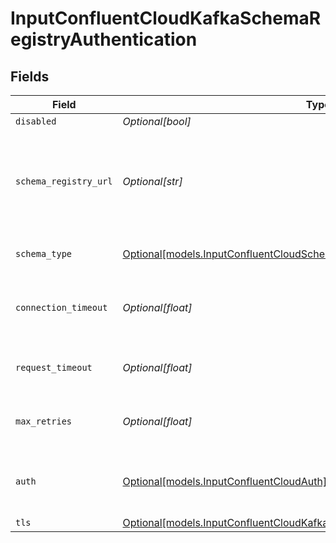 # InputConfluentCloudKafkaSchemaRegistryAuthentication


## Fields

| Field                                                                                                                                                    | Type                                                                                                                                                     | Required                                                                                                                                                 | Description                                                                                                                                              |
| -------------------------------------------------------------------------------------------------------------------------------------------------------- | -------------------------------------------------------------------------------------------------------------------------------------------------------- | -------------------------------------------------------------------------------------------------------------------------------------------------------- | -------------------------------------------------------------------------------------------------------------------------------------------------------- |
| `disabled`                                                                                                                                               | *Optional[bool]*                                                                                                                                         | :heavy_minus_sign:                                                                                                                                       | N/A                                                                                                                                                      |
| `schema_registry_url`                                                                                                                                    | *Optional[str]*                                                                                                                                          | :heavy_minus_sign:                                                                                                                                       | URL for accessing the Confluent Schema Registry. Example: http://localhost:8081. To connect over TLS, use https instead of http.                         |
| `schema_type`                                                                                                                                            | [Optional[models.InputConfluentCloudSchemaType]](../models/inputconfluentcloudschematype.md)                                                             | :heavy_minus_sign:                                                                                                                                       | The schema format used to encode and decode event data                                                                                                   |
| `connection_timeout`                                                                                                                                     | *Optional[float]*                                                                                                                                        | :heavy_minus_sign:                                                                                                                                       | Maximum time to wait for a Schema Registry connection to complete successfully                                                                           |
| `request_timeout`                                                                                                                                        | *Optional[float]*                                                                                                                                        | :heavy_minus_sign:                                                                                                                                       | Maximum time to wait for the Schema Registry to respond to a request                                                                                     |
| `max_retries`                                                                                                                                            | *Optional[float]*                                                                                                                                        | :heavy_minus_sign:                                                                                                                                       | Maximum number of times to try fetching schemas from the Schema Registry                                                                                 |
| `auth`                                                                                                                                                   | [Optional[models.InputConfluentCloudAuth]](../models/inputconfluentcloudauth.md)                                                                         | :heavy_minus_sign:                                                                                                                                       | Credentials to use when authenticating with the schema registry using basic HTTP authentication                                                          |
| `tls`                                                                                                                                                    | [Optional[models.InputConfluentCloudKafkaSchemaRegistryTLSSettingsClientSide]](../models/inputconfluentcloudkafkaschemaregistrytlssettingsclientside.md) | :heavy_minus_sign:                                                                                                                                       | N/A                                                                                                                                                      |